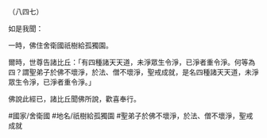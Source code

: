 （八四七）

如是我聞：

一時，佛住舍衛國祇樹給孤獨園。

爾時，世尊告諸比丘：「有四種諸天天道，未淨眾生令淨，已淨者重令淨。何等為四？謂聖弟子於佛不壞淨，於法、僧不壞淨，聖戒成就，是名四種諸天天道，未淨眾生令淨，已淨者重令淨。」

佛說此經已，諸比丘聞佛所說，歡喜奉行。

#國家/舍衛國
#地名/祇樹給孤獨園
#聖弟子於佛不壞淨，於法、僧不壞淨，聖戒成就
